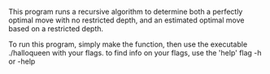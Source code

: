 This program runs a recursive algorithm to determine both a perfectly optimal move with no restricted depth, and an estimated optimal move based on a restricted depth. 

To run this program, simply make the function, then use the executable ./halloqueen with your flags. to find info on your flags, use the 'help' flag -h or -help